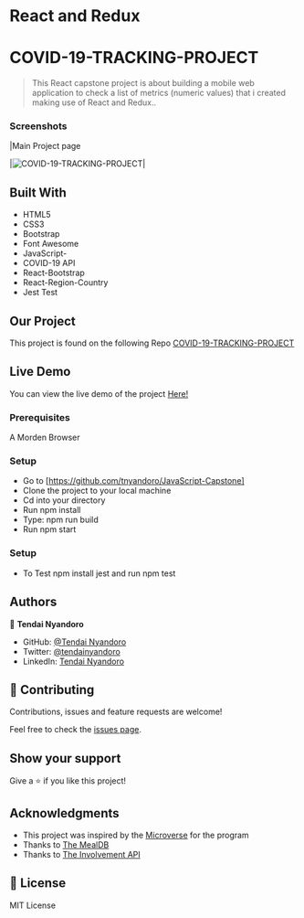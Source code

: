 # React and Redux
# COVID-19-TRACKING-PROJECT


> This React capstone project is about building a mobile web application to check a list of metrics (numeric values) that i created making use of React and Redux..

### Screenshots

|Main Project page

|![COVID-19-TRACKING-PROJECT](https://user-images.githubusercontent.com/30318155/133264437-38ea7329-a9a9-47d3-8a71-39ca3c5c6c5c.png)|

## Built With

- HTML5
- CSS3
- Bootstrap
- Font Awesome
- JavaScript-
- COVID-19 API
- React-Bootstrap
- React-Region-Country
- Jest Test

## Our Project

This project is found on the following Repo [COVID-19-TRACKING-PROJECT](https://github.com/tnyandoro/COVID-19-TRACKING-PROJECT/)

## Live Demo

You can view the live demo of the project [Here!](https://tnyandoro.github.io/JavaScript-Capstone/)

### Prerequisites

A Morden Browser

### Setup
- Go to [https://github.com/tnyandoro/JavaScript-Capstone]
- Clone the project to your local machine
- Cd into your directory
- Run npm install
- Type: npm run build
- Run npm start

### Setup
- To Test npm install jest and run npm test
## Authors

👤 **Tendai Nyandoro**

- GitHub: [@Tendai Nyandoro](https://github.com/tnyandoro)
- Twitter: [@tendainyandoro](https://twitter.com/tendainyandoro)
- LinkedIn: [Tendai Nyandoro](https://www.linkedin.com/in/tendai-nyandoro/)

## 🤝 Contributing

Contributions, issues and feature requests are welcome!

Feel free to check the [issues page](https://github.com/tnyandoro/restaurant-page-webpack/issues).

## Show your support

Give a ⭐️ if you like this project!

## Acknowledgments

- This project was inspired by the [Microverse](https://www.microverse.org/) for the  program
- Thanks to [The MealDB](https://www.themealdb.com/)
- Thanks to [The Involvement API](https://www.notion.so/Involvement-API-869e60b5ad104603aa6db59e08150270)


## 📝 License

MIT License

